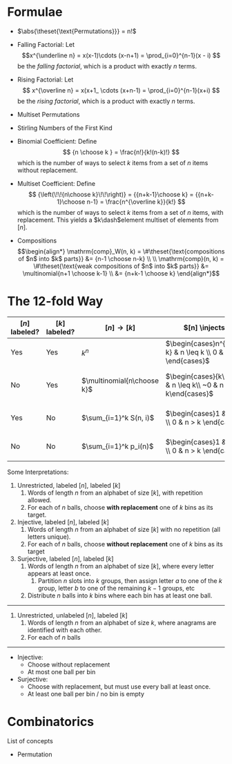 # Formulae

- $\abs{\theset{\text{Permutations}}}  = n!$

- Falling Factorial: Let 
$$x^{\underline n} = x(x-1)\cdots (x-n+1) = \prod_{i=0}^{n-1}(x - i) 
$$ 
be the *falling factorial*, which is a product with exactly $n$ terms.
- Rising Factorial: Let
$$
x^{\overline n} = x(x+1_ \cdots (x+n-1) = \prod_{i=0}^{n-1}(x+i)
$$
be the *rising factorial*, which is a product with exactly $n$ terms.
- Multiset Permutations
- Stirling Numbers of the First Kind

- Binomial Coefficient: Define
$$
{n \choose k } = \frac{n!}{k!(n-k)!}
$$
which is the number of ways to select $k$ items from a set of $n$ items without replacement.

- Multiset Coefficient: Define
$$
{\left(\!\!{n\choose k}\!\!\right)} = {{n+k-1}\choose k} = {{n+k-1}\choose n-1} = \frac{n^{\overline k}}{k!}
$$
which is the number of ways to select $k$ items from a set of $n$ items, with replacement. This yields a $k\dash$element multiset of elements from $[n]$.

- Compositions
$$\begin{align*}
\mathrm{comp}_W(n, k) = \#\theset{\text{compositions of $n$ into $k$ parts}} &= {n-1 \choose n-k} \\ \\
\mathrm{comp}(n, k) = \#\theset{\text{weak compositions of $n$ into $k$ parts}} &= \multinomial{n+1 \choose k-1} \\ &= {n+k-1 \choose k}
\end{align*}$$

# The 12-fold Way
| $[n]$ labeled?   | $[k]$  labeled?  | $[n] \to [k]$ | $[n] \injects [k]$ | $[n] \surjects [k]$
|---|---|---|---|---|
| Yes | Yes | $k^n$  | $\begin{cases}n^{\underline k} & n \leq k \\ 0 & n > k \end{cases}$  |  $\begin{cases}k!~S(n,k) & k \leq n \\ 0 & k > n \end{cases}$  |
| No | Yes |  $\multinomial{n\choose k}$ | $\begin{cases}{k\choose n} & n \leq k\\ ~0 & n > k\end{cases}$ | $\begin{cases} \mathrm{comp}_W(n, k) & k \leq n \\ 0 & k > n \end{cases}$ |
| Yes | No | $\sum_{i=1}^k S(n, i)$  | $\begin{cases}1 & n \leq k \\ 0 & n > k \end{cases}$  | $\begin{cases}S(n,k) & k \leq n \\ 0 & k > n \end{cases}$  |
| No | No | $\sum_{i=1}^k p_i(n)$ | $\begin{cases}1 & n \leq k \\ 0 & n > k \end{cases}$   | $\begin{cases}p_k(n) & k \leq n \\ 0 & k > n \end{cases}$  |

Some Interpretations:

1. Unrestricted, labeled $[n]$, labeled $[k]$
   1. Words of length $n$ from an alphabet of size $[k]$, with repetition allowed.
   2. For each of $n$ balls, choose **with replacement** one of $k$ bins as its target.
2. Injective, labeled $[n]$, labeled $[k]$
   1. Words of length $n$ from an alphabet of size $[k]$ with no repetition (all letters unique).
   2. For each of $n$ balls, choose **without replacement** one of $k$ bins as its target
3. Surjective, labeled $[n]$, labeled $[k]$
   1. Words of length $n$ from an alphabet of size $[k]$, where every letter appears at least once.
      1. Partition $n$ slots into $k$ groups, then assign letter $a$ to one of the $k$ group, letter $b$ to one of the remaining $k-1$ groups, etc
   2. Distribute $n$ balls into $k$ bins where each bin has at least one ball.

---

1. Unrestricted, unlabeled $[n]$, labeled $[k]$
   1. Words of length $n$ from an alphabet of size $k$, where anagrams are identified with each other.
   2. For each of $n$ balls

---

- Injective:
  - Choose without replacement
  - At most one ball per bin
- Surjective: 
  - Choose with replacement, but must use every ball at least once.
  - At least one ball per bin / no bin is empty

# Combinatorics

List of concepts

- Permutation

